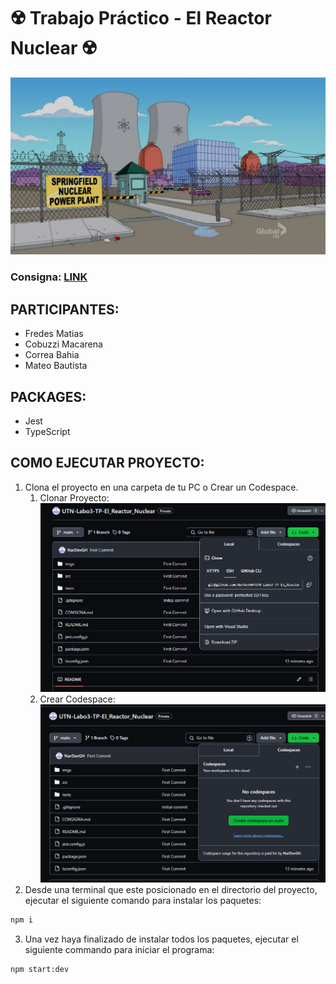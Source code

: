 # ☢️ Trabajo Práctico - El Reactor Nuclear ☢️

![failed_to_load_img](./imgs/image.png)

### Consigna: [LINK](./CONSIGNA.md)

## PARTICIPANTES:
- Fredes Matias
- Cobuzzi Macarena
- Correa Bahia
- Mateo	Bautista


## PACKAGES:
- Jest
- TypeScript

## COMO EJECUTAR PROYECTO:
1. Clona el proyecto en una carpeta de tu PC o Crear un Codespace.
    1. Clonar Proyecto:
    ![failed_to_load_img](./imgs/clonar_proyecto.PNG)
    2. Crear Codespace:
    ![failed_to_load_img](./imgs/crear_codespace.PNG)
2. Desde una terminal que este posicionado en el directorio del proyecto, ejecutar el siguiente comando para instalar los paquetes:
```bash
npm i
```
3. Una vez haya finalizado de instalar todos los paquetes, ejecutar el siguiente commando para iniciar el programa:
```bash
npm start:dev
```
